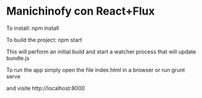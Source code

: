 # Manichinofy con React+Flux

To install:
            npm install

To build the project:
            npm start

This will perform an initial build and start a watcher process that will update bundle.js

To run the app simply open the file index.html in a browser or run
            grunt serve
            
and visite http://localhost:8000
